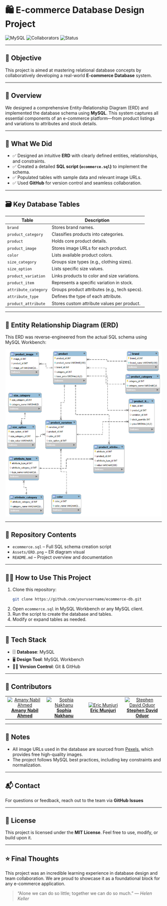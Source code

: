 # 🛍️ E-commerce Database Design Project

![MySQL](https://img.shields.io/badge/DB-MySQL-blue)
![Collaborators](https://img.shields.io/badge/Team-4%20Members-orange)
![Status](https://img.shields.io/badge/Status-Completed-brightgreen)

---

## 🎯 Objective
This project is aimed at mastering relational database concepts by collaboratively developing a real-world **E-commerce Database** system.

---

## 📐 Overview
We designed a comprehensive Entity-Relationship Diagram (ERD) and implemented the database schema using **MySQL**. This system captures all essential components of an e-commerce platform—from product listings and variations to attributes and stock details.

---

## 🚧 What We Did
- ✅ Designed an intuitive **ERD** with clearly defined entities, relationships, and constraints.
- ✅ Created a detailed **SQL script (`ecommerce.sql`)** to implement the schema.
- ✅ Populated tables with sample data and relevant image URLs.
- ✅ Used **GitHub** for version control and seamless collaboration.

---

## 🗃️ Key Database Tables

| Table                 | Description                                          |
|----------------------|------------------------------------------------------|
| `brand`              | Stores brand names.                                  |
| `product_category`   | Classifies products into categories.                 |
| `product`            | Holds core product details.                          |
| `product_image`      | Stores image URLs for each product.                  |
| `color`              | Lists available product colors.                      |
| `size_category`      | Groups size types (e.g., clothing sizes).            |
| `size_option`        | Lists specific size values.                          |
| `product_variation`  | Links products to color and size variations.         |
| `product_item`       | Represents a specific variation in stock.            |
| `attribute_category` | Groups product attributes (e.g., tech specs).        |
| `attribute_type`     | Defines the type of each attribute.                  |
| `product_attribute`  | Stores custom attribute values per product.          |

---

## 📌 Entity Relationship Diagram (ERD)

This ERD was reverse-engineered from the actual SQL schema using MySQL Workbench:

![ERD Diagram](./Assets/ERD.png)

---

## 📁 Repository Contents

- `ecommerce.sql` – Full SQL schema creation script  
- `Assets/ERD.png` – ER diagram visual  
- `README.md` – Project overview and documentation  

---

## 👩‍💻 How to Use This Project

1. Clone this repository:
   ```bash
   git clone https://github.com/yourusername/ecommerce-db.git
   ```
2. Open `ecommerce.sql` in MySQL Workbench or any MySQL client.
3. Run the script to create the database and tables.
4. Modify or expand tables as needed.

---

## 🧰 Tech Stack

- 🗄️ **Database**: MySQL  
- 🖥️ **Design Tool**: MySQL Workbench  
- 🧑‍💻 **Version Control**: Git & GitHub  

---

## 👥 Contributors

<table>
  <tr>
    <td align="center" width="25%">
      <a href="https://github.com/amanynabil" target="_blank">
        <img src="https://avatars.githubusercontent.com/u/131362156?v=4" width="100px;" alt="Amany Nabil Ahmed"/>
        <br /><b>Amany Nabil Ahmed</b>
      </a>
    </td>
    <td align="center" width="25%">
      <a href="https://github.com/nakhanu" target="_blank">
        <img src="https://avatars.githubusercontent.com/u/131362156?v=4" width="100px;" alt="Sophia Nakhanu"/>
        <br /><b>Sophia Nakhanu</b>
      </a>
    </td>
    <td align="center" width="25%">
      <a href="https://github.com/RICCOM" target="_blank">
        <img src="https://avatars.githubusercontent.com/u/131362156?v=4" width="100px;" alt="Eric Munjuri"/>
        <br /><b>Eric Munjuri</b>
      </a>
    </td>
    <td align="center" width="25%">
      <a href="https://github.com/steviedave" target="_blank">
        <img src="https://avatars.githubusercontent.com/u/131362156?v=4" width="100px;" alt="Stephen David Oduor"/>
        <br /><b>Stephen David Oduor</b>
      </a>
    </td>
  </tr>
</table>

---

## 📌 Notes

- All image URLs used in the database are sourced from [Pexels](https://pexels.com), which provides free high-quality images.
- The project follows MySQL best practices, including key constraints and normalization.

---

## 📬 Contact

For questions or feedback, reach out to the team via **GitHub Issues**

---

## 📄 License

This project is licensed under the **MIT License**. Feel free to use, modify, or build upon it.

---

## ⭐ Final Thoughts

This project was an incredible learning experience in database design and team collaboration. We are proud to showcase it as a foundational block for any e-commerce application.

> “Alone we can do so little; together we can do so much.” — *Helen Keller*
